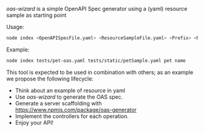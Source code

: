 
*oas-wizard* is a simple OpenAPI Spec generator using a (yaml) resource sample as starting point

Usage: 
```bash
node index <OpenAPISpecFile.yaml> <ResourceSampleFile.yaml> <Prefix> <ResourceName> <IdPropertyName>
```

Example:
```bash
node index tests/pet-oas.yaml tests/static/petSample.yaml pet name
```

This tool is expected to be used in combination with others; as an example we propose the following lifecycle:
 - Think about an example of resource in yaml
 - Use *oas-wizard* to generate the OAS spec.
 - Generate a server scaffolding with  https://www.npmjs.com/package/oas-generator 
 - Implement the controllers for each operation.
 - Enjoy your API!
 
